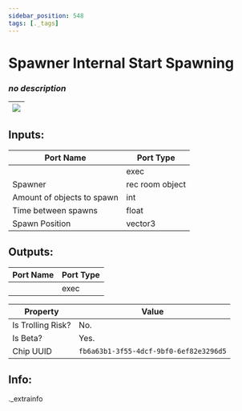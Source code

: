 ```yaml
---
sidebar_position: 548
tags: [._tags]
---
```


# Spawner Internal Start Spawning


### *no description*

| ![](https://images-ext-2.discordapp.net/external/MPmIaQzlEPmgGWlgi-WxBBXt0Bjv_zWPkg1y1f_sy3s/https/www.recroomcircuits.com/image/circuit/absolute-value?width=206&height=108) |
|-----|

## Inputs:
| Port Name | Port Type |
|-----------|-----------|
|  | exec |
| Spawner | rec room object |
| Amount of objects to spawn | int |
| Time between spawns | float |
| Spawn Position | vector3 |

## Outputs:
| Port Name | Port Type |
|-----------|-----------|
|  | exec | 

| Property  | Value |
|-------------------|-----------|
| Is Trolling Risk? | No. |
| Is Beta? | Yes. |
| Chip UUID | `fb6a63b1-3f55-4dcf-9bf0-6ef82e3296d5` |

## Info:
._extrainfo